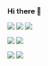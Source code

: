 ### Hi there 👋

<!--
**xiongtete0519/xiongtete0519** is a ✨ _special_ ✨ repository because its `README.md` (this file) appears on your GitHub profile.

Here are some ideas to get you started:

- 🔭 I’m currently working on ...
- 🌱 I’m currently learning ...
- 👯 I’m looking to collaborate on ...
- 🤔 I’m looking for help with ...
- 💬 Ask me about ...
- 📫 How to reach me: ...
- 😄 Pronouns: ...
- ⚡ Fun fact: ...
-->
<!--
![Hemant Joshi Github Stats](https://github-readme-stats.vercel.app/api?username=xiongtete0519&show_icons=true&title_color=fff&icon_color=79ff97&text_color=9f9f9f&bg_color=151515&hide=["contribs"])
-->
<!--
![Hemant Joshi Github Stats](https://github-readme-stats.vercel.app/api?username=xiongtete0519&show_icons=true&title_color=fff&icon_color=79ff97&text_color=9f9f9f&bg_color=151515)
![](https://github-readme-stats.vercel.app/api/top-langs/?username=xiongtete0519&theme=dark&layout=compact)
![](https://stats.justsong.cn/api/github?username=xiongtete0519&theme=dark)
-->

<p>
<img src="https://img.shields.io/static/v1?label=Program&message=Java&color=blue"/>
<a href="https://blog.csdn.net/qq_43753724"><img src="https://img.shields.io/static/v1?label=Blog&message=CSDN&color=red"/></a>
<a href="https://space.bilibili.com/388031368"><img src="https://img.shields.io/static/v1?label=Video&message=Bilibili&color=cyan"/></a>
</p>

<p> 
 <img src="https://github-readme-stats.vercel.app/api/top-langs/?username=xiongtete0519&theme=dark&layout=compact"/>
<img src="https://github-readme-stats.vercel.app/api?username=xiongtete0519&show_icons=true&title_color=fff&icon_color=79ff97&text_color=9f9f9f&bg_color=151515"/>
 </p>

![](https://stats.justsong.cn/api/csdn?id=qq_43753724&theme=dark)
![](https://stats.justsong.cn/api/bilibili/?id=388031368&theme=dark)
